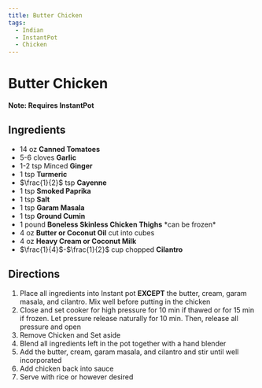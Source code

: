 ```yaml
---
title: Butter Chicken
tags:
  - Indian
  - InstantPot
  - Chicken
---
```


# Butter Chicken
**Note: Requires InstantPot**

## Ingredients
- 14 oz **Canned Tomatoes**
- 5-6 cloves **Garlic**
- 1-2 tsp Minced **Ginger**
- 1 tsp **Turmeric**
- $\frac{1}{2}$ tsp **Cayenne**
- 1 tsp **Smoked Paprika**
- 1 tsp **Salt**
- 1 tsp **Garam Masala**
- 1 tsp **Ground Cumin**
- 1 pound **Boneless Skinless Chicken Thighs** \*can be frozen\*
- 4 oz **Butter or Coconut Oil** cut into cubes
- 4 oz **Heavy Cream or Coconut Milk**
- $\frac{1}{4}$-$\frac{1}{2}$ cup chopped **Cilantro**

## Directions
1. Place all ingredients into Instant pot **EXCEPT**  the butter, cream, garam masala, and cilantro. Mix well before putting in the chicken
2. Close and set cooker for high pressure for 10 min if thawed or for 15 min if frozen. Let pressure release naturally for 10 min. Then, release all pressure and open
3. Remove Chicken and Set aside
4. Blend all ingredients left in the pot together with a hand blender
5. Add the butter, cream, garam masala, and cilantro and stir until well incorporated
6. Add chicken back into sauce
7. Serve with rice or however desired
